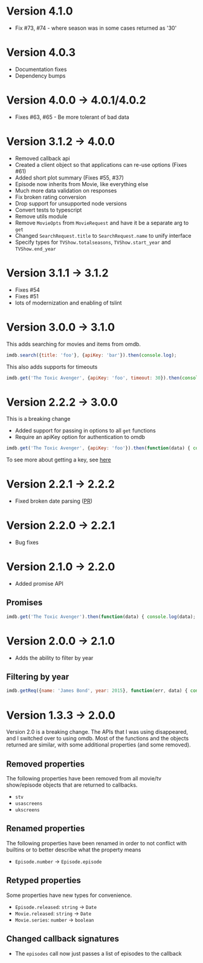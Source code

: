 # Version 4.1.0

* Fix #73, #74 - where season was in some cases returned as '30'

# Version 4.0.3

* Documentation fixes
* Dependency bumps

# Version 4.0.0 -> 4.0.1/4.0.2

* Fixes #63, #65 - Be more tolerant of bad data

# Version 3.1.2 -> 4.0.0

* Removed callback api
* Created a client object so that applications can re-use options (Fixes #61)
* Added short plot summary (Fixes #55, #37)
* Episode now inherits from Movie, like everything else
* Much more data validation on responses
* Fix broken rating conversion
* Drop support for unsupported node versions
* Convert tests to typescript
* Remove utils module
* Remove `MovieOpts` from `MovieRequest` and have it be a separate arg to `get`
* Changed `SearchRequest.title` to `SearchRequest.name` to unify interface
* Specify types for `TVShow.totalseasons`, `TVShow.start_year` and `TVShow.end_year`

# Version 3.1.1 -> 3.1.2

* Fixes #54
* Fixes #51
* lots of modernization and enabling of tslint

# Version 3.0.0 -> 3.1.0

This adds searching for movies and items from omdb.

```js
imdb.search({title: 'foo'}, {apiKey: 'bar'}).then(console.log);
```

This also adds supports for timeouts

```js
imdb.get('The Toxic Avenger', {apiKey: 'foo', timeout: 30}).then(console.log);
```

# Version 2.2.2 -> 3.0.0

This is a breaking change

* Added support for passing in options to all `get` functions
* Require an apiKey option for authentication to omdb

```js
imdb.get('The Toxic Avenger', {apiKey: 'foo'}).then(function(data) { console.log(data); });
```

To see more about getting a key, see [here](https://www.patreon.com/posts/api-is-going-10743518)

# Version 2.2.1 -> 2.2.2

* Fixed broken date parsing ([PR](https://github.com/worr/node-imdb-api/pull/41))

# Version 2.2.0 -> 2.2.1

* Bug fixes

# Version 2.1.0 -> 2.2.0

* Added promise API

## Promises

```js
imdb.get('The Toxic Avenger').then(function(data) { console.log(data); });
```

# Version 2.0.0 -> 2.1.0

* Adds the ability to filter by year

## Filtering by year

```js
imdb.getReq({name: 'James Bond', year: 2015}, function(err, data) { console.log(data) });
```

# Version 1.3.3 -> 2.0.0

Version 2.0 is a breaking change. The APIs that I was using disappeared, and I
switched over to using omdb. Most of the functions and the objects returned
are similar, with some additional properties (and some removed).

## Removed properties

The following properties have been removed from all movie/tv show/episode
objects that are returned to callbacks.

* `stv`
* `usascreens`
* `ukscreens`

## Renamed properties

The following properties have been renamed in order to not conflict with
builtins or to better describe what the property means

* `Episode.number` -> `Episode.episode`

## Retyped properties

Some properties have new types for convenience.

* `Episode.released`: `string` -> `Date`
* `Movie.released`: `string` -> `Date`
* `Movie.series`: `number` -> `boolean`

## Changed callback signatures

* The `episodes` call now just passes a list of episodes to the callback
